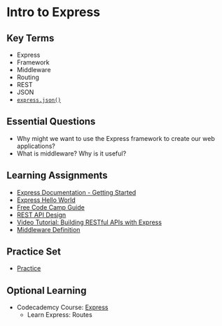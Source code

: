 # Intro to Express

## Key Terms
+ Express
+ Framework
+ Middleware
+ Routing
+ REST
+ JSON
+ [`express.json()`](https://expressjs.com/en/api.html#express.json)

## Essential Questions

+ Why might we want to use the Express framework to create our web applications?
+ What is middleware? Why is it useful?

## Learning Assignments
+ [Express Documentation - Getting Started](https://expressjs.com/en/starter/installing.html)
+ [Express Hello World](https://expressjs.com/en/starter/hello-world.html)
+ [Free Code Camp Guide](https://guide.freecodecamp.org/nodejs/express/)
+ [REST API Design](https://stackoverflow.blog/2020/03/02/best-practices-for-rest-api-design/)
+ [Video Tutorial: Building RESTful APIs with Express](https://www.youtube.com/watch?v=pKd0Rpw7O48) 
+ [Middleware Definition](https://developer.mozilla.org/en-US/docs/Glossary/Middleware)

## Practice Set
+ [Practice](./practice)

## Optional Learning
+ Codecademcy Course: [Express](https://www.codecademy.com/learn/learn-express)
  * Learn Express: Routes

